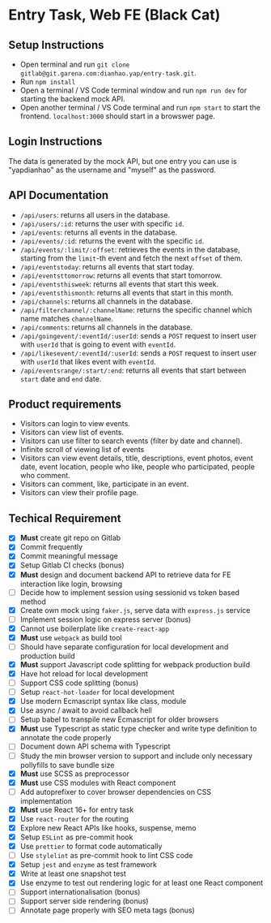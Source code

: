 # Entry Task, Web FE (Black Cat)

## Setup Instructions

- Open terminal and run `git clone gitlab@git.garena.com:dianhao.yap/entry-task.git`.
- Run `npm install`
- Open a terminal / VS Code terminal window and run `npm run dev` for starting the backend mock API.
- Open another terminal / VS Code terminal and run `npm start` to start the frontend. `localhost:3000` should start in a browswer page.

## Login Instructions

The data is generated by the mock API, but one entry you can use is "yapdianhao" as the username and "myself" as the password.

## API Documentation

- `/api/users`: returns all users in the database.
- `/api/users/:id`: returns the user with specific `id`.
- `/api/events`: returns all events in the database.
- `/api/events/:id`: returns the event with the specific `id`.
- `/api/events/:limit/:offset`: retrieves the events in the database, starting from the `limit`-th event and fetch the next `offset` of them.
- `/api/eventstoday`: returns all events that start today.
- `/api/eventsttomorrow`: returns all events that start tomorrow.
- `/api/eventsthisweek`: returns all events that start this week.
- `/api/eventsthismonth`: returns all events that start in this month.
- `/api/channels`: returns all channels in the database.
- `/api/filterchannel/:channelName`: returns the specific channel which name matches `channelName`.
- `/api/comments`: returns all channels in the database.
- `/api/goingevent/:eventId/:userId`: sends a `POST` request to insert user with `userId` that is going to event with `eventId`.
- `/api/likesevent/:eventId/:userId`: sends a `POST` request to insert user with `userId` that likes event with `eventId`.
- `/api/eventsrange/:start/:end`: returns all events that start between `start` date and `end` date.

## Product requirements

- Visitors can login to view events.
- Visitors can view list of events.
- Visitors can use filter to search events (filter by date and channel).
- Infinite scroll of viewing list of events
- Visitors can view event details, title, descriptions, event photos, event date, event location, people who like, people who participated, people who comment.
- Visitors can comment, like, participate in an event.
- Visitors can view their profile page.

## Techical Requirement

- [x] **Must** create git repo on Gitlab
- [x] Commit frequently
- [x] Commit meaningful message
- [x] Setup Gitlab CI checks (bonus)
- [x] **Must** design and document backend API to retrieve data for FE interaction like login, browsing
- [ ] Decide how to implement session using sessionid vs token based method
- [x] Create own mock using `faker.js`, serve data with `express.js` service
- [ ] Implement session logic on express server (bonus)
- [x] Cannot use boilerplate like `create-react-app`
- [x] **Must** use `webpack` as build tool
- [ ] Should have separate configuration for local development and production build
- [x] **Must** support Javascript code splitting for webpack production build
- [x] Have hot reload for local development
- [ ] Support CSS code splitting (bonus)
- [ ] Setup `react-hot-loader` for local development
- [x] Use modern Ecmascript syntax like class, module
- [x] Use async / await to avoid callback hell
- [ ] Setup babel to transpile new Ecmascript for older browsers
- [x] **Must** use Typescript as static type checker and write type definition to annotate the code properly
- [ ] Document down API schema with Typescript
- [ ] Study the min browser version to support and include only necessary pollyfills to save bundle size
- [x] **Must** use SCSS as preprocessor
- [x] **Must** use CSS modules with React component
- [ ] Add autoprefixer to cover browser dependencies on CSS implementation
- [x] **Must** use React 16+ for entry task
- [x] Use `react-router` for the routing
- [x] Explore new React APIs like hooks, suspense, memo
- [x] Setup `ESLint` as pre-commit hook
- [x] Use `prettier` to format code automatically
- [ ] Use `stylelint` as pre-commit hook to lint CSS code
- [x] Setup `jest` and `enzyme` as test framework
- [x] Write at least one snapshot test
- [x] Use enzyme to test out rendering logic for at least one React component
- [ ] Support internationalisation (bonus)
- [ ] Support server side rendering (bonus)
- [ ] Annotate page properly with SEO meta tags (bonus)
